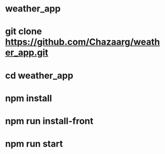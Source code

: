 # weather_app

# git clone https://github.com/Chazaarg/weather_app.git
# cd weather_app
# npm install
# npm run install-front
# npm run start
